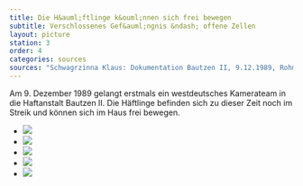 ```yaml
---
title: Die H&auml;ftlinge k&ouml;nnen sich frei bewegen
subtitle: Verschlossenes Gef&auml;ngnis &ndash; offene Zellen
layout: picture
station: 3
order: 4
categories: sources
sources: "Schwagrzinna Klaus: Dokumentation Bautzen II, 9.12.1989, Rohmaterial, Archiv Gedenkst&auml;tte Bautzen"
---
```

Am 9. Dezember 1989 gelangt erstmals ein westdeutsches Kamerateam in die Haftanstalt Bautzen II. Die H&auml;ftlinge befinden sich zu dieser Zeit noch im Streik und k&ouml;nnen sich im Haus frei bewegen.

<ul class="carousel">
	<li><a href="3_D_Haeftlingsstreik_Quelle_GerdBretagVorPlakaten_9-12-1989_Schwagrzinna.jpg" data-lightbox="gallery-1"><img src="{{ site.gallerypath }}/3_D_Haeftlingsstreik_Quelle_GerdBretagVorPlakaten_9-12-1989_Schwagrzinna.jpg"></a></li>
	<li><a href="{{ site.gallerypath }}/3_D_Haeftlingsstreik_Quelle_HaeftlingeFernsehraum_9-12-1989_Schwagrzinna.jpg" data-lightbox="gallery-1"><img src="{{ site.gallerypath }}/3_D_Haeftlingsstreik_Quelle_HaeftlingeFernsehraum_9-12-1989_Schwagrzinna.jpg"></a></li>
	<li><a href="{{ site.gallerypath }}/3_D_Haeftlingsstreik_Quelle_HaeftlingeWinken_9-12-1989_Schwagrzinna.jpg" data-lightbox="gallery-1"><img src="{{ site.gallerypath }}/3_D_Haeftlingsstreik_Quelle_HaeftlingeWinken_9-12-1989_Schwagrzinna.jpg"></a></li>
	<li><a href="{{ site.gallerypath }}/3_D_Haeftlingsstreik_Quelle_OffeneZelle_9-12-1989_Schwagrzinna.jpg" data-lightbox="gallery-1"><img src="{{ site.gallerypath }}/3_D_Haeftlingsstreik_Quelle_OffeneZelle_9-12-1989_Schwagrzinna.jpg"></a></li>
	<li><a href="{{ site.gallerypath }}/3_D_Haeftlingsstreik_Quelle_StreikendeHaeftlinge_9-12-1989_Schwagrzinna.jpg" data-lightbox="gallery-1"><img src="{{ site.gallerypath }}/3_D_Haeftlingsstreik_Quelle_StreikendeHaeftlinge_9-12-1989_Schwagrzinna.jpg"></a></li>
</ul>